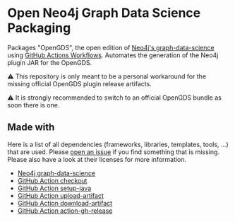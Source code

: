 # Open Neo4j Graph Data Science Packaging

Packages "OpenGDS", the open edition of [Neo4j's graph-data-science](https://github.com/neo4j/graph-data-science/tree/master#opengds) using [GitHub Actions Workflows](https://docs.github.com/en/actions/using-workflows/about-workflows). Automates the generation of the Neo4j plugin JAR for the OpenGDS.

:warning: This repository is only meant to be a personal workaround for the missing official OpenGDS plugin release artifacts.  

:warning: It is strongly recommended to switch to an official OpenGDS bundle as soon there is one.

## Made with

Here is a list of all dependencies (frameworks, libraries, templates, tools, ...) that are used. Please [open an issue](https://github.com/JohT/open-graph-data-science-packaging/issues/new/choose) if you find something that is missing. Please also have a look at their licenses for more information.

- [Neo4j graph-data-science](https://github.com/neo4j/graph-data-science/tree/master#opengds)
- [GitHub Action checkout](https://github.com/actions/checkout)
- [GitHub Action setup-java](https://github.com/actions/setup-java)
- [GitHub Action upload-artifact](https://github.com/actions/upload-artifact)
- [GitHub Action download-artifact](https://github.com/actions/download-artifact)
- [GitHub Action action-gh-release](https://github.com/softprops/action-gh-release)